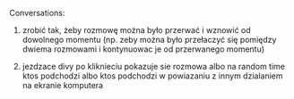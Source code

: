 Conversations:

1. zrobić tak,  żeby rozmowę można było przerwać i wznowić od dowolnego momentu (np. zeby można było przełaczyć się pomiędzy dwiema rozmowami i kontynuowac je od przerwanego momentu)

2. jezdzace divy po kliknieciu pokazuje sie rozmowa albo na random time ktos podchodzi albo ktos podchodzi w powiazaniu z innym dzialaniem na ekranie komputera